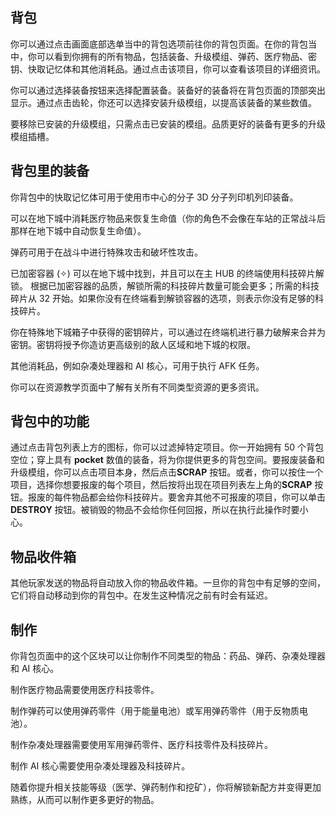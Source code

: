 ## 背包

你可以通过点击画面底部选单当中的背包选项前往你的背包页面。在你的背包当中，你可以看到你拥有的所有物品，包括装备、升级模组、弹药、医疗物品、密钥、快取记忆体和其他消耗品。通过点击该项目，你可以查看该项目的详细资讯。

你可以通过选择装备按钮来选择配置装备。装备好的装备将在背包页面的顶部突出显示。通过点击齿轮，你还可以选择安装升级模组，以提高该装备的某些数值。

要移除已安装的升级模组，只需点击已安装的模组。品质更好的装备有更多的升级模组插槽。

## 背包里的装备

你背包中的快取记忆体可用于使用市中心的分子 3D 分子列印机列印装备。

可以在地下城中消耗医疗物品来恢复生命值（你的角色不会像在车站的正常战斗后那样在地下城中自动恢复生命值）。

弹药可用于在战斗中进行特殊攻击和破坏性攻击。

已加密容器 (✧) 可以在地下城中找到，并且可以在主 HUB 的终端使用科技碎片解锁。
根据已加密容器的品质，解锁所需的科技碎片数量可能会更多；所需的科技碎片从 32 开始。如果你没有在终端看到解锁容器的选项，则表示你没有足够的科技碎片。

你在特殊地下城箱子中获得的密钥碎片，可以通过在终端机进行暴力破解来合并为密钥。密钥将授予你造访更高级别的敌人区域和地下城的权限。

其他消耗品，例如杂凑处理器和 AI 核心，可用于执行 AFK 任务。

你可以在资源教学页面中了解有关所有不同类型资源的更多资讯。

## 背包中的功能

通过点击背包列表上方的图标，你可以过滤掉特定项目。你一开始拥有 50 个背包空位；穿上具有 **pocket** 数值的装备，将为你提供更多的背包空间。要报废装备和升级模组，你可以点击项目本身，然后点击**SCRAP** 按钮。或者，你可以按住一个项目，选择你想要报废的每个项目，然后按将出现在项目列表左上角的**SCRAP** 按钮。报废的每件物品都会给你科技碎片。要舍弃其他不可报废的项目，你可以单击 **DESTROY** 按钮。被销毁的物品不会给你任何回报，所以在执行此操作时要小心。

## 物品收件箱

其他玩家发送的物品将自动放入你的物品收件箱。一旦你的背包中有足够的空间，它们将自动移动到你的背包中。在发生这种情况之前有时会有延迟。

## 制作

你背包页面中的这个区块可以让你制作不同类型的物品：药品、弹药、杂凑处理器和 AI 核心。

制作医疗物品需要使用医疗科技零件。

制作弹药可以使用弹药零件（用于能量电池）或军用弹药零件（用于反物质电池）。

制作杂凑处理器需要使用军用弹药零件、医疗科技零件及科技碎片。

制作 AI 核心需要使用杂凑处理器及科技碎片。

随着你提升相关技能等级（医学、弹药制作和挖矿），你将解锁新配方并变得更加熟练，从而可以制作更多更好的物品。